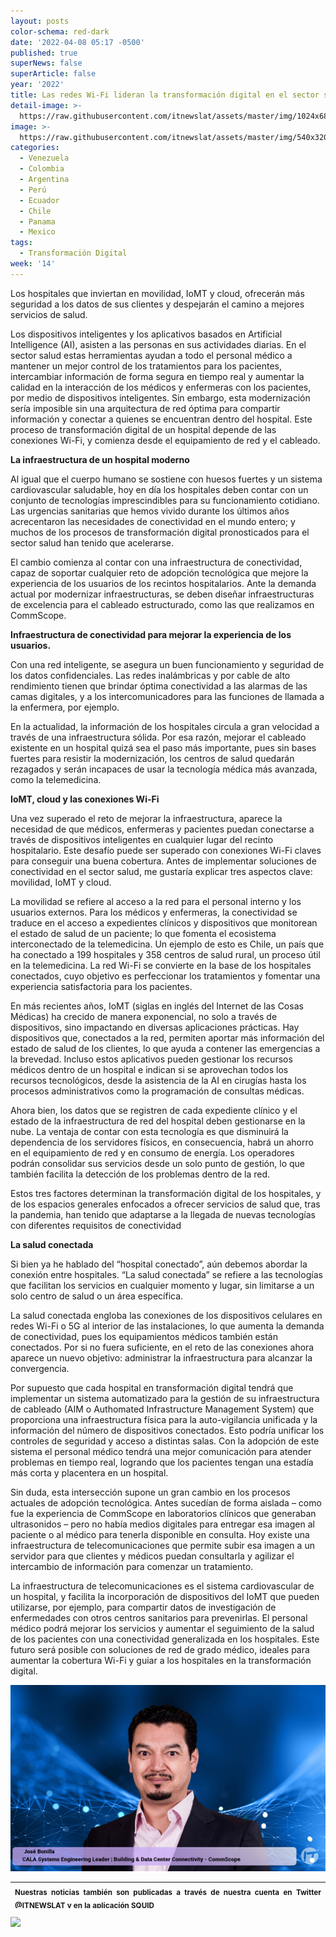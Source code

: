 ```yaml
---
layout: posts
color-schema: red-dark
date: '2022-04-08 05:17 -0500'
published: true
superNews: false
superArticle: false
year: '2022'
title: Las redes Wi-Fi lideran la transformación digital en el sector salud
detail-image: >-
  https://raw.githubusercontent.com/itnewslat/assets/master/img/1024x680/Jose-Bonilla-g.jpg
image: >-
  https://raw.githubusercontent.com/itnewslat/assets/master/img/540x320/Jose-Bonilla-p.jpg
categories:
  - Venezuela
  - Colombia
  - Argentina
  - Perú
  - Ecuador
  - Chile
  - Panama
  - Mexico
tags:
  - Transformación Digital
week: '14'
---
```

Los hospitales que inviertan en movilidad, IoMT y cloud, ofrecerán más seguridad a los datos de sus clientes y despejarán el camino a mejores servicios de salud.

Los dispositivos inteligentes y los aplicativos basados en Artificial Intelligence (AI), asisten a las personas en sus actividades diarias. En el sector salud estas herramientas ayudan a todo el personal médico a mantener un mejor control de los tratamientos para los pacientes, intercambiar información de forma segura en tiempo real y aumentar la calidad en la interacción de los médicos y enfermeras con los pacientes, por medio de dispositivos inteligentes. Sin embargo, esta modernización sería imposible sin una arquitectura de red óptima para compartir información y conectar a quienes se encuentran dentro del hospital. Este proceso de transformación digital de un hospital depende de las conexiones Wi-Fi, y comienza desde el equipamiento de red y el cableado.
 
**La infraestructura de un hospital moderno**

Al igual que el cuerpo humano se sostiene con huesos fuertes y un sistema cardiovascular saludable, hoy en día los hospitales deben contar con un conjunto de tecnologías imprescindibles para su funcionamiento cotidiano. Las urgencias sanitarias que hemos vivido durante los últimos años acrecentaron las necesidades de conectividad en el mundo entero; y muchos de los procesos de transformación digital pronosticados para el sector salud han tenido que acelerarse.

El cambio comienza al contar con una infraestructura de conectividad, capaz de soportar cualquier reto de adopción tecnológica que mejore la experiencia de los usuarios de los recintos hospitalarios. Ante la demanda actual por modernizar infraestructuras, se deben diseñar infraestructuras de excelencia para el cableado estructurado, como las que realizamos en CommScope.

**Infraestructura de conectividad para mejorar la experiencia de los usuarios.**
 
Con una red inteligente, se asegura un buen funcionamiento y seguridad de los datos confidenciales. Las redes inalámbricas y por cable de alto rendimiento tienen que brindar óptima conectividad a las alarmas de las camas digitales, y a los intercomunicadores para las funciones de llamada a la enfermera, por ejemplo.

En la actualidad, la información de los hospitales circula a gran velocidad a través de una infraestructura sólida. Por esa razón, mejorar el cableado existente en un hospital quizá sea el paso más importante, pues sin bases fuertes para resistir la modernización, los centros de salud quedarán rezagados y serán incapaces de usar la tecnología médica más avanzada, como la telemedicina.

**IoMT, cloud y las conexiones Wi-Fi**

Una vez superado el reto de mejorar la infraestructura, aparece la necesidad de que médicos, enfermeras y pacientes puedan conectarse a través de dispositivos inteligentes en cualquier lugar del recinto hospitalario. Este desafío puede ser superado con conexiones Wi-Fi claves para conseguir una buena cobertura. Antes de implementar soluciones de conectividad en el sector salud, me gustaría explicar tres aspectos clave: movilidad, IoMT y cloud.

La movilidad se refiere al acceso a la red para el personal interno y los usuarios externos. Para los médicos y enfermeras, la conectividad se traduce en el acceso a expedientes clínicos y dispositivos que monitorean el estado de salud de un paciente; lo que fomenta el ecosistema interconectado de la telemedicina. Un ejemplo de esto es Chile, un país que ha conectado a 199 hospitales y 358 centros de salud rural, un proceso útil en la telemedicina. La red Wi-Fi se convierte en la base de los hospitales conectados, cuyo objetivo es perfeccionar los tratamientos y fomentar una experiencia satisfactoria para los pacientes.

En más recientes años, IoMT (siglas en inglés del Internet de las Cosas Médicas) ha crecido de manera exponencial, no solo a través de dispositivos, sino impactando en diversas aplicaciones prácticas. Hay dispositivos que, conectados a la red, permiten aportar más información del estado de salud de los clientes, lo que ayuda a contener las emergencias a la brevedad. Incluso estos aplicativos pueden gestionar los recursos médicos dentro de un hospital e indican si se aprovechan todos los recursos tecnológicos, desde la asistencia de la AI en cirugías hasta los procesos administrativos como la programación de consultas médicas.

Ahora bien, los datos que se registren de cada expediente clínico y el estado de la infraestructura de red del hospital deben gestionarse en la nube. La ventaja de contar con esta tecnología es que disminuirá la dependencia de los servidores físicos, en consecuencia, habrá un ahorro en el equipamiento de red y en consumo de energía. Los operadores podrán consolidar sus servicios desde un solo punto de gestión, lo que también facilita la detección de los problemas dentro de la red.

Estos tres factores determinan la transformación digital de los hospitales, y de los espacios generales enfocados a ofrecer servicios de salud que, tras la pandemia, han tenido que adaptarse a la llegada de nuevas tecnologías con diferentes requisitos de conectividad

**La salud conectada**

Si bien ya he hablado del “hospital conectado”, aún debemos abordar la conexión entre hospitales. “La salud conectada” se refiere a las tecnologías que facilitan los servicios en cualquier momento y lugar, sin limitarse a un solo centro de salud o un área específica.
 
La salud conectada engloba las conexiones de los dispositivos celulares en redes Wi-Fi o 5G al interior de las instalaciones, lo que aumenta la demanda de conectividad, pues los equipamientos médicos también están conectados. Por si no fuera suficiente, en el reto de las conexiones ahora aparece un nuevo objetivo: administrar la infraestructura para alcanzar la convergencia.

Por supuesto que cada hospital en transformación digital tendrá que implementar un sistema automatizado para la gestión de su infraestructura de cableado (AIM o Authomated Infrastructure Management System) que proporciona una infraestructura física para la auto-vigilancia unificada y la información del número de dispositivos conectados. Esto podría unificar los controles de seguridad y acceso a distintas salas. Con la adopción de este sistema el personal médico tendrá una mejor comunicación para atender problemas en tiempo real, logrando que los pacientes tengan una estadía más corta y placentera en un hospital.

 
Sin duda, esta intersección supone un gran cambio en los procesos actuales de adopción tecnológica. Antes sucedían de forma aislada – como fue la experiencia de CommScope en laboratorios clínicos que generaban ultrasonidos – pero no había medios digitales para entregar esa imagen al paciente o al médico para tenerla disponible en consulta. Hoy existe una infraestructura de telecomunicaciones que permite subir esa imagen a un servidor para que clientes y médicos puedan consultarla y agilizar el intercambio de información para comenzar un tratamiento.

La infraestructura de telecomunicaciones es el sistema cardiovascular de un hospital, y facilita la incorporación de dispositivos del IoMT que pueden utilizarse, por ejemplo, para compartir datos de investigación de enfermedades con otros centros sanitarios para prevenirlas. El personal médico podrá mejorar los servicios y aumentar el seguimiento de la salud de los pacientes con una conectividad generalizada en los hospitales. Este futuro será posible con soluciones de red de grado médico, ideales para aumentar la cobertura Wi-Fi y guiar a los hospitales en la transformación digital.

![](https://raw.githubusercontent.com/itnewslat/assets/master/img/540x320/Jose-Bonilla-p.jpg)

<table style="height: 42px;" width="569">
<tbody>
<tr>
<td style="text-align: justify;"><sub><strong>Nuestras noticias también son publicadas a través de nuestra cuenta en Twitter <a href="https://twitter.com/itnewslat?lang=es">@ITNEWSLAT</a> y en la aplicación <a href="https://squidapp.co/en/">SQUID</a></strong></sub></td>
</tr>
</tbody>
</table>

<img src="https://tracker.metricool.com/c3po.jpg?hash=56f88a41e39ab42c063cc51676587a04"/>